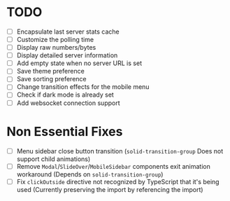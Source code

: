 # TODO

- [ ] Encapsulate last server stats cache
- [ ] Customize the polling time
- [ ] Display raw numbers/bytes
- [ ] Display detailed server information
- [ ] Add empty state when no server URL is set
- [ ] Save theme preference
- [ ] Save sorting preference
- [ ] Change transition effects for the mobile menu
- [ ] Check if dark mode is already set
- [ ] Add websocket connection support

# Non Essential Fixes

- [ ] Menu sidebar close button transition (`solid-transition-group` Does not support child animations)
- [ ] Remove `Modal`/`SlideOver`/`MobileSidebar` components exit animation workaround (Depends on `solid-transition-group`)
- [ ] Fix `clickOutside` directive not recognized by TypeScript that it's being used (Currently preserving the import by referencing the import)
